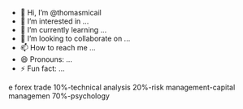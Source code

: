 - 👋 Hi, I’m @thomasmicail
- 👀 I’m interested in ...
- 🌱 I’m currently learning ...
- 💞️ I’m looking to collaborate on ...
- 📫 How to reach me ...
- 😄 Pronouns: ...
- ⚡ Fun fact: ...

e<!---
thomasmicail/thomasmicail is a ✨ special ✨ repository because its `README.md` (this file) appears on your GitHub profile.
You can click the Preview link to take a look at your changes.
--->
forex trade 
10%-technical analysis
20%-risk management-capital managemen
70%-psychology
